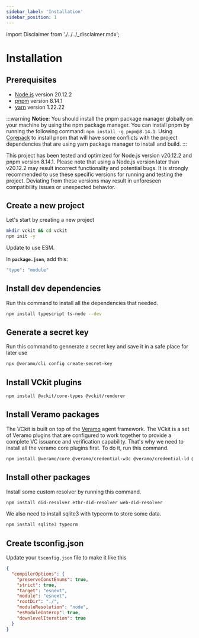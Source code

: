 ```yaml
---
sidebar_label: 'Installation'
sidebar_position: 1
---
```


import Disclaimer from './../../\_disclaimer.mdx';

# Installation

<Disclaimer />

## Prerequisites

- [Node.js](https://nodejs.org/en/) version 20.12.2
- [pnpm](https://pnpm.io/) version 8.14.1
- [yarn](https://yarnpkg.com/) version 1.22.22

:::warning
**Notice**: You should install the pnpm package manager globally on your machine by using the npm package manager. You can install pnpm by running the following command: `npm install -g pnpm@8.14.1`. Using [Corepack](https://nodejs.org/api/corepack.html) to install pnpm that will have some conflicts with the project dependencies that are using yarn package manager to install and build.
:::

This project has been tested and optimized for Node.js version v20.12.2 and pnpm version 8.14.1. Please note that using a Node.js version later than v20.12.2 may result incorrect functionality and potential bugs. It is strongly recommended to use these specific versions for running and testing the project. Deviating from these versions may result in unforeseen compatibility issues or unexpected behavior.

## Create a new project

Let's start by creating a new project

```bash
mkdir vckit && cd vckit
npm init -y
```

Update to use ESM.

In **`package.json`**, add this:

```bash
"type": "module"
```

## Install dev dependencies

Run this command to install all the dependencies that needed.

```bash
npm install typescript ts-node --dev
```

## Generate a secret key

Run this command to gennerate a secret key and save it in a safe place for later use

```bash
npx @veramo/cli config create-secret-key
```

## Install VCkit plugins

```bash
npm install @vckit/core-types @vckit/renderer
```

## Install Veramo packages

The VCkit is built on top of the [Veramo](https://veramo.io/) agent framework. The VCkit is a set of Veramo plugins that are configured to work together to provide a complete VC issuance and verification capability. That's why we need to install all the veramo core plugins first. To do it, run this command.

```bash
npm install @veramo/core @veramo/credential-w3c @veramo/credential-ld @veramo/did-resolver @veramo/did-manager @veramo/key-manager @veramo/did-provider-key @veramo/did-provider-pkh @veramo/did-provider-jwk @veramo/did-provider-ethr @veramo/did-provider-web @veramo/kms-local did-resolver @veramo/kms-web3 @veramo/data-store
```

## Install other packages

Install some custom resolver by running this command.

```bash
npm install did-resolver ethr-did-resolver web-did-resolver
```

We also need to install sqlite3 with typeorm to store some data.

```bash
npm install sqlite3 typeorm
```

## Create tsconfig.json

Update your `tsconfig.json` file to make it like this

```json
{
  "compilerOptions": {
    "preserveConstEnums": true,
    "strict": true,
    "target": "esnext",
    "module": "esnext",
    "rootDir": "./",
    "moduleResolution": "node",
    "esModuleInterop": true,
    "downlevelIteration": true
  }
}
```
